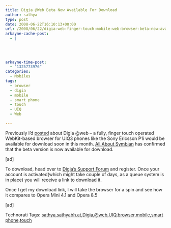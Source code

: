 ```yaml
---
title: Digia @Web Beta Now Available For Download
author: sathya
type: post
date: 2008-06-22T16:10:13+00:00
url: /2008/06/22/digia-web-finger-touch-mobile-web-browser-beta-now-available-for-download/
arkayne-cache-post:
  - |
    
    
    
    
arkayne-time-post:
  - "1325773976"
categories:
  - Mobiles
tags:
  - browser
  - digia
  - mobile
  - smart phone
  - touch
  - UIQ
  - Web

---
```

Previously I’d <a href="http://sathyabh.at/2008/06/09/digia-web-finger-touch-web-browser-for-uiq-phones/" target="_blank">posted</a> about Digia @web – a fully, finger touch operated WebKit-based browser for UIQ3 phones like the Sony Ericsson P1i would be available for download soon in this month. <a href="http://www.allaboutsymbian.com/news/item/7509_Digia_Web_first_beta_available.php" target="_blank">All About Symbian</a> has confirmed that the beta version is now available for download.

<!--more-->

[ad]

To download, head over to <a href="https://support.digia.com/kb/article/show/?id=50&" target="_blank">Digia’s Support Forum</a> and register. Once your account is activated(which might take couple of days, as a queue system is in place) you will receive a link to download it.

Once I get my download link, I will take the browser for a spin and see how it compares to Opera Mini 4.1 and Opera 8.5

[ad]

<div class="wlWriterSmartContent" id="scid:0767317B-992E-4b12-91E0-4F059A8CECA8:658cfeac-5fde-4263-b6c4-b6c95864f447" style="padding-right: 0px; display: inline; padding-left: 0px; float: none; padding-bottom: 0px; margin: 0px; padding-top: 0px">
  Technorati Tags: <a href="http://technorati.com/tags/sathya" rel="tag">sathya</a>,<a href="http://technorati.com/tags/sathyabh.at" rel="tag">sathyabh.at</a>,<a href="http://technorati.com/tags/Digia" rel="tag">Digia</a>,<a href="http://technorati.com/tags/%40web" rel="tag">@web</a>,<a href="http://technorati.com/tags/UIQ" rel="tag">UIQ</a>,<a href="http://technorati.com/tags/browser" rel="tag">browser</a>,<a href="http://technorati.com/tags/mobile" rel="tag">mobile</a>,<a href="http://technorati.com/tags/smart+phone" rel="tag">smart phone</a>,<a href="http://technorati.com/tags/touch" rel="tag">touch</a>
</div>
